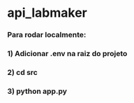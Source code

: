 # api_labmaker

### Para rodar localmente:
### 1) Adicionar .env na raiz do projeto
### 2) cd src
### 3) python app.py
